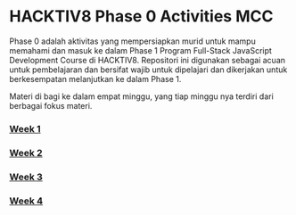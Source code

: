 # HACKTIV8 Phase 0 Activities MCC

Phase 0 adalah aktivitas yang mempersiapkan murid untuk mampu memahami dan masuk ke dalam Phase 1 Program
Full-Stack JavaScript Development Course di HACKTIV8. Repositori ini digunakan sebagai acuan untuk pembelajaran dan bersifat wajib untuk dipelajari dan dikerjakan untuk berkesempatan melanjutkan ke dalam Phase 1.

Materi di bagi ke dalam empat minggu, yang tiap minggu nya terdiri dari berbagai fokus materi.

### [Week 1](./week-1/index.md)
### [Week 2](./week-2/index.md)
### [Week 3](./week-1/index.md)
### [Week 4](./week-1/index.md)
